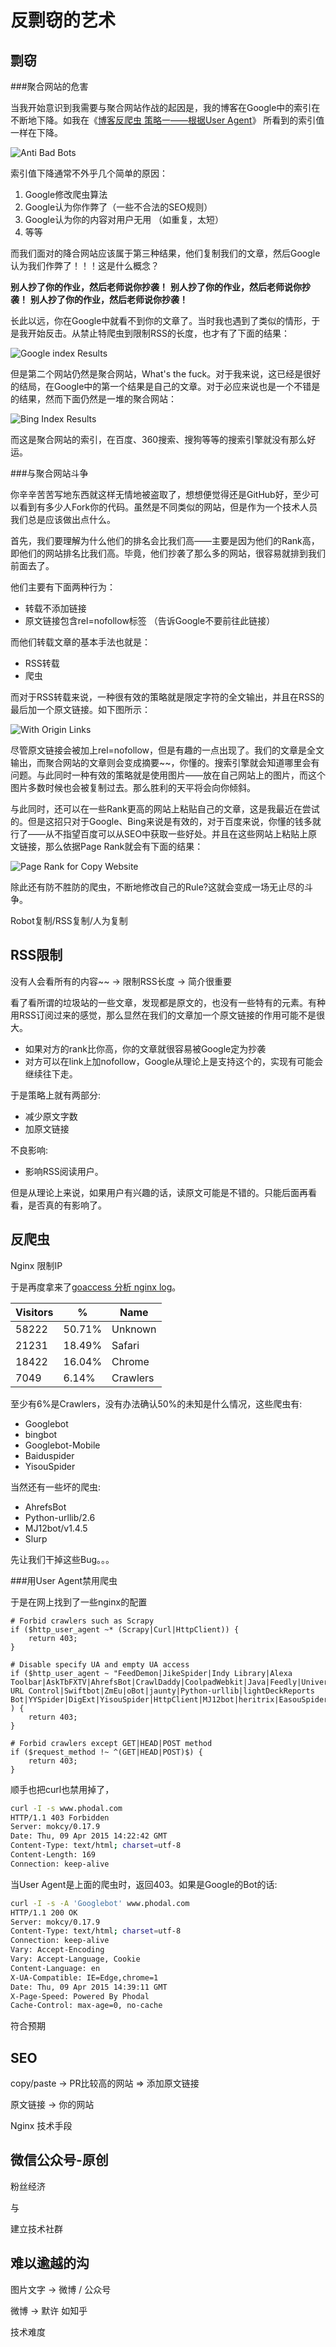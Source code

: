反剽窃的艺术
===

剽窃
---

###聚合网站的危害

当我开始意识到我需要与聚合网站作战的起因是，我的博客在Google中的索引在不断地下降。如我在《[博客反爬虫 策略一——根据User Agent](/static/media/uploads/https://www.phodal.com/blog/nginx-disable-crawlers-by-user-agent/)》 所看到的索引值一样在下降。

![Anti Bad Bots](/static/media/uploads/anti-bad-bots.jpg)

索引值下降通常不外乎几个简单的原因：

1. Google修改爬虫算法
2. Google认为你作弊了（一些不合法的SEO规则）
3. Google认为你的内容对用户无用 （如重复，太短）
4. 等等

而我们面对的降合网站应该属于第三种结果，他们复制我们的文章，然后Google认为我们作弊了！！！这是什么概念？

**别人抄了你的作业，然后老师说你抄袭！**
**别人抄了你的作业，然后老师说你抄袭！**
**别人抄了你的作业，然后老师说你抄袭！**

长此以远，你在Google中就看不到你的文章了。当时我也遇到了类似的情形，于是我开始反击。从禁止特爬虫到限制RSS的长度，也才有了下面的结果：

![Google index Results](/static/media/uploads/google-index-results.jpg)

但是第二个网站仍然是聚合网站，What's the fuck。对于我来说，这已经是很好的结局，在Google中的第一个结果是自己的文章。对于必应来说也是一个不错是的结果，然而下面仍然是一堆的聚合网站：

![Bing Index Results](/static/media/uploads/bing-index-results.jpg)

而这是聚合网站的索引，在百度、360搜索、搜狗等等的搜索引擎就没有那么好运。


###与聚合网站斗争

你辛辛苦苦写地东西就这样无情地被盗取了，想想便觉得还是GitHub好，至少可以看到有多少人Fork你的代码。虽然是不同类似的网站，但是作为一个技术人员我们总是应该做出点什么。

首先，我们要理解为什么他们的排名会比我们高——主要是因为他们的Rank高，即他们的网站排名比我们高。毕竟，他们抄袭了那么多的网站，很容易就排到我们前面去了。

他们主要有下面两种行为：

 - 转载不添加链接
 - 原文链接包含rel=nofollow标签 （告诉Google不要前往此链接）

而他们转载文章的基本手法也就是： 

 - RSS转载
 - 爬虫

而对于RSS转载来说，一种很有效的策略就是限定字符的全文输出，并且在RSS的最后加一个原文链接。如下图所示：

![With Origin Links](/static/media/uploads/rss-limit.jpg)

尽管原文链接会被加上rel=nofollow，但是有趣的一点出现了。我们的文章是全文输出，而聚合网站的文章则会变成摘要~~，你懂的。搜索引擎就会知道哪里会有问题。与此同时一种有效的策略就是使用图片——放在自己网站上的图片，而这个图片多数时候也会被复制过去。那么胜利的天平将会向你倾斜。

与此同时，还可以在一些Rank更高的网站上粘贴自己的文章，这是我最近在尝试的。但是这招只对于Google、Bing来说是有效的，对于百度来说，你懂的钱多就行了——从不指望百度可以从SEO中获取一些好处。并且在这些网站上粘贴上原文链接，那么依据Page Rank就会有下面的结果：

![Page Rank for Copy Website](/static/media/uploads/page-rank-copy.jpg)

除此还有防不胜防的爬虫，不断地修改自己的Rule?这就会变成一场无止尽的斗争。

Robot复制/RSS复制/人为复制

RSS限制
---


没有人会看所有的内容~~ -> 限制RSS长度 -> 简介很重要

看了看所谓的垃圾站的一些文章，发现都是原文的，也没有一些特有的元素。有种用RSS订阅过来的感觉，那么显然在我们的文章加一个原文链接的作用可能不是很大。

- 如果对方的rank比你高，你的文章就很容易被Google定为抄袭
- 对方可以在link上加nofollow，Google从理论上是支持这个的，实现有可能会继续往下走。

于是策略上就有两部分:

- 减少原文字数
- 加原文链接

不良影响:

 -  影响RSS阅读用户。

但是从理论上来说，如果用户有兴趣的话，读原文可能是不错的。只能后面再看看，是否真的有影响了。

反爬虫
---

Nginx 
限制IP


于是再度拿来了[goaccess 分析 nginx log](http://www.phodal.com/blog/use-goaccess-analyse-nginx-log/)。


Visitors	| %	| Name	
--------------|-----|--------
58222	|50.71%	|Unknown	
21231	|18.49%	|Safari	
18422	|16.04%	|Chrome	
7049	|6.14%	|Crawlers	

至少有6%是Crawlers，没有办法确认50%的未知是什么情况，这些爬虫有:

- Googlebot
- bingbot
- Googlebot-Mobile
- Baiduspider
- YisouSpider

当然还有一些坏的爬虫:

- AhrefsBot
- Python-urllib/2.6
- MJ12bot/v1.4.5
-  Slurp

先让我们干掉这些Bug。。。

###用User Agent禁用爬虫

于是在网上找到了一些nginx的配置

```nginx
# Forbid crawlers such as Scrapy
if ($http_user_agent ~* (Scrapy|Curl|HttpClient)) {
    return 403;
}
 
# Disable specify UA and empty UA access
if ($http_user_agent ~ "FeedDemon|JikeSpider|Indy Library|Alexa Toolbar|AskTbFXTV|AhrefsBot|CrawlDaddy|CoolpadWebkit|Java|Feedly|UniversalFeedParser|ApacheBench|Microsoft URL Control|Swiftbot|ZmEu|oBot|jaunty|Python-urllib|lightDeckReports Bot|YYSpider|DigExt|YisouSpider|HttpClient|MJ12bot|heritrix|EasouSpider|Ezooms|^$" ) {
    return 403;
}
 
# Forbid crawlers except GET|HEAD|POST method
if ($request_method !~ ^(GET|HEAD|POST)$) {
    return 403;
}
```

顺手也把curl也禁用掉了，

```bash
curl -I -s www.phodal.com
HTTP/1.1 403 Forbidden
Server: mokcy/0.17.9
Date: Thu, 09 Apr 2015 14:22:42 GMT
Content-Type: text/html; charset=utf-8
Content-Length: 169
Connection: keep-alive
```

当User Agent是上面的爬虫时，返回403。如果是Google的Bot的话:

```bash
curl -I -s -A 'Googlebot' www.phodal.com
HTTP/1.1 200 OK
Server: mokcy/0.17.9
Content-Type: text/html; charset=utf-8
Connection: keep-alive
Vary: Accept-Encoding
Vary: Accept-Language, Cookie
Content-Language: en
X-UA-Compatible: IE=Edge,chrome=1
Date: Thu, 09 Apr 2015 14:39:11 GMT
X-Page-Speed: Powered By Phodal
Cache-Control: max-age=0, no-cache
```

符合预期

SEO
---

copy/paste -> PR比较高的网站 => 添加原文链接

原文链接 -> 你的网站

Nginx 技术手段

微信公众号-原创
---

粉丝经济

与

建立技术社群

难以逾越的沟
---

图片文字 -> 微博 / 公众号

微博 -> 默许 如知乎

技术难度






